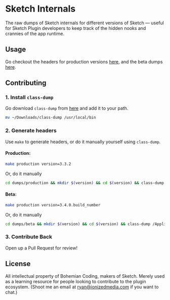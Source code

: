 # Sketch Internals
The raw dumps of Sketch internals for different versions of Sketch — useful for Sketch Plugin developers to keep track of the hidden nooks and crannies of the app runtime.

## Usage
Go checkout the headers for production versions [here](https://github.com/ryngonzalez/Sketch-Internals/blob/master/dumps/production), and the beta dumps [here](https://github.com/ryngonzalez/Sketch-Internals/blob/master/dumps/beta).

## Contributing

### 1. Install `class-dump`
Go download `class-dump` from [here](http://stevenygard.com/projects/class-dump/) and add it to your path.
```bash
mv ~/Downloads/class-dump /usr/local/bin
```

### 2. Generate headers
Use `make` to generate headers, or do it manually yourself using `class-dump`.

#### Production:
```bash
make production version=3.3.2
```
Or, do it manually
```bash
cd dumps/production && mkdir $(version) && cd $(version) && class-dump /Applications/Sketch.app/Contents/MacOS/Sketch -H
```

#### Beta:
```bash
make production version=3.4.0.build_number
```
Or, do it manually
```bash
cd dumps/beta && mkdir $(version) && cd $(version) && class-dump /Applications/Sketch\ Beta.app/Contents/MacOS/Sketch\ Beta -H
```

### 3. Contribute Back
Open up a Pull Request for review!

## License
All intellectual property of Bohemian Coding, makers of Sketch. Merely used as a learning resource for people looking to contribute to the plugin ecosystem. (Shoot me an email at ryan@ionizedmedia.com if you want to chat.)
